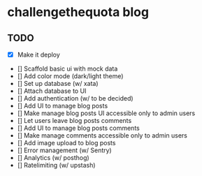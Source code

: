 # challengethequota blog

## TODO

-   [x] Make it deploy
-   [] Scaffold basic ui with mock data
-   [] Add color mode (dark/light theme)
-   [] Set up database (w/ xata)
-   [] Attach database to UI
-   [] Add authentication (w/ to be decided)
-   [] Add UI to manage blog posts
-   [] Make manage blog posts UI accessible only to admin users
-   [] Let users leave blog posts comments
-   [] Add UI to manage blog posts comments
-   [] Make manage comments accessible only to admin users
-   [] Add image upload to blog posts
-   [] Error management (w/ Sentry)
-   [] Analytics (w/ posthog)
-   [] Ratelimiting (w/ upstash)
